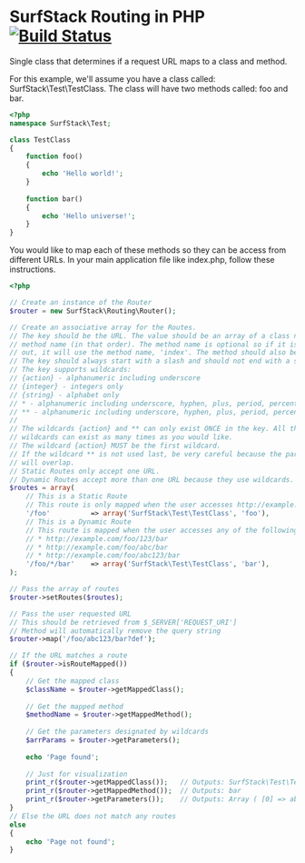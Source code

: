 SurfStack Routing in PHP[![Build Status](https://travis-ci.org/josephspurrier/surfstack-routing.png)](https://travis-ci.org/josephspurrier/surfstack-routing)
========================

Single class that determines if a request URL maps to a class and method.

For this example, we'll assume you have a class called: SurfStack\Test\TestClass.
The class will have two methods called: foo and bar.

```php
<?php
namespace SurfStack\Test;

class TestClass
{
    function foo()
    {
        echo 'Hello world!';
    }
    
    function bar()
    {
        echo 'Hello universe!';
    }
}
```

You would like to map each of these methods so they can be access from
different URLs.
In your main application file like index.php, follow these instructions.

```php
<?php

// Create an instance of the Router
$router = new SurfStack\Routing\Router();

// Create an associative array for the Routes.
// The key should be the URL. The value should be an array of a class name and a
// method name (in that order). The method name is optional so if it is left
// out, it will use the method name, 'index'. The method should also be public.
// The key should always start with a slash and should not end with a slash.
// The key supports wildcards:
// {action} - alphanumeric including underscore
// {integer} - integers only
// {string} - alphabet only
// * - alphanumeric including underscore, hyphen, plus, period, percent
// ** - alphanumeric including underscore, hyphen, plus, period, percent, slash
//
// The wildcards {action} and ** can only exist ONCE in the key. All the other
// wildcards can exist as many times as you would like.
// The wildcard {action} MUST be the first wildcard.
// If the wildcard ** is not used last, be very careful because the parameters
// will overlap.
// Static Routes only accept one URL.
// Dynamic Routes accept more than one URL because they use wildcards.
$routes = array(
    // This is a Static Route
    // This route is only mapped when the user accesses http://example.com/foo
    '/foo'          => array('SurfStack\Test\TestClass', 'foo'),
    // This is a Dynamic Route
    // This route is mapped when the user accesses any of the following:
    // * http://example.com/foo/123/bar
    // * http://example.com/foo/abc/bar
    // * http://example.com/foo/abc123/bar
    '/foo/*/bar'    => array('SurfStack\Test\TestClass', 'bar'),
);

// Pass the array of routes
$router->setRoutes($routes);

// Pass the user requested URL
// This should be retrieved from $_SERVER['REQUEST_URI'] 
// Method will automatically remove the query string
$router->map('/foo/abc123/bar?def');

// If the URL matches a route
if ($router->isRouteMapped())
{
    // Get the mapped class
    $className = $router->getMappedClass();
    
    // Get the mapped method
    $methodName = $router->getMappedMethod();
    
    // Get the parameters designated by wildcards
    $arrParams = $router->getParameters();
    
    echo 'Page found';
    
    // Just for visualization
    print_r($router->getMappedClass());   // Outputs: SurfStack\Test\TestClass
    print_r($router->getMappedMethod());  // Outputs: bar
    print_r($router->getParameters());    // Outputs: Array ( [0] => abc123 )
}
// Else the URL does not match any routes
else
{
    echo 'Page not found';
}
```